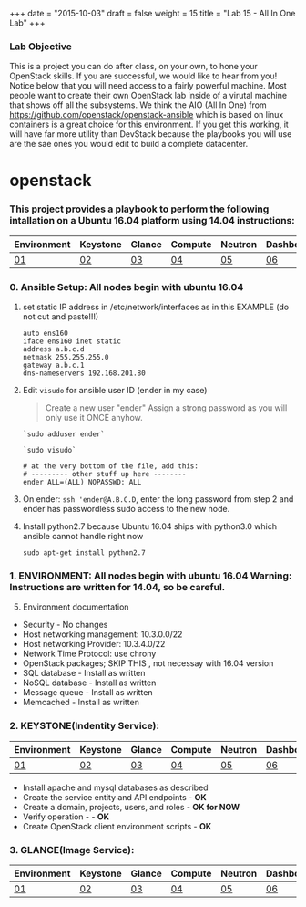+++
date = "2015-10-03"
draft = false
weight = 15
title = "Lab 15 - All In One Lab"
+++

### Lab Objective ####
This is a project you can do after class, on your own, to hone your OpenStack skills. If you are successful, we would like to hear from you! Notice below that you will need access to a fairly powerful machine. Most people want to create their own OpenStack lab inside of a virutal machine that shows off all the subsystems. We think the AIO (All In One) from https://github.com/openstack/openstack-ansible  which is based on linux containers is a great choice for this environment. If you get this working, it will have far more utility than DevStack because the playbooks you will use are the sae ones you would edit to build a complete datacenter.  

# openstack


### This project provides a playbook to perform the following intallation on a Ubuntu 16.04 platform using 14.04 instructions:

|Environment|Keystone|Glance|Compute|Neutron|Dashboard|Cinder|Swift|Heat|Ceilometer|Test|
|---|---|---|---|---|---|---|---|---|---|---|
|[01](http://docs.openstack.org/mitaka/install-guide-ubuntu/environment.html)|[02](http://docs.openstack.org/mitaka/install-guide-ubuntu/keystone.html)|[03](http://docs.openstack.org/mitaka/install-guide-ubuntu/glance.html)|[04](http://docs.openstack.org/mitaka/install-guide-ubuntu/nova.html)|[05](http://docs.openstack.org/mitaka/install-guide-ubuntu/neutron.html)|[06](http://docs.openstack.org/mitaka/install-guide-ubuntu/horizon.html)|[07](http://docs.openstack.org/mitaka/install-guide-ubuntu/cinder.html)|[08](http://docs.openstack.org/mitaka/install-guide-ubuntu/swift.html)|[09](http://docs.openstack.org/mitaka/install-guide-ubuntu/heat.html)|[10](http://docs.openstack.org/mitaka/install-guide-ubuntu/ceilometer.html)|[11](http://docs.openstack.org/mitaka/install-guide-ubuntu/launch-instance.html)|




### 0. Ansible Setup: All nodes begin with ubuntu 16.04

1. set static IP address in /etc/network/interfaces as in this EXAMPLE (do not cut and paste!!!) 

    ```
    auto ens160
    iface ens160 inet static
    address a.b.c.d
    netmask 255.255.255.0
    gateway a.b.c.1
    dns-nameservers 192.168.201.80
    ```

2. Edit  `visudo` for ansible user ID (ender in my case)
     > Create a new user "ender" Assign a strong password as you will only use it ONCE anyhow.

       `sudo adduser ender`  

       `sudo visudo`  
    ```
    # at the very bottom of the file, add this:
    # --------- other stuff up here --------
    ender ALL=(ALL) NOPASSWD: ALL
    ```
3. On ender: `ssh 'ender@A.B.C.D`, enter the long password from step 2 and ender has passwordless sudo access to the new node.

4. Install python2.7 because Ubuntu 16.04 ships with python3.0 which ansible cannot handle right now
  
    `sudo apt-get install python2.7`

### 1. ENVIRONMENT: All nodes begin with ubuntu 16.04 Warning: Instructions are written for 14.04, so be careful.

5. Environment documentation
  - Security - No changes
  - Host networking management: 10.3.0.0/22 
  - Host networking Provider: 10.3.4.0/22
  - Network Time Protocol: use chrony
  - OpenStack packages; SKIP THIS , not necessay with 16.04 version
  - SQL database - Install as written
  - NoSQL database - Install as written
  - Message queue - Install as written
  - Memcached - Install as written




### 2. KEYSTONE(Indentity Service): 

|Environment|Keystone|Glance|Compute|Neutron|Dashboard|Cinder|Swift|Heat|Ceilometer|Test|
|---|---|---|---|---|---|---|---|---|---|---|
|[01](http://docs.openstack.org/mitaka/install-guide-ubuntu/environment.html)|[02](http://docs.openstack.org/mitaka/install-guide-ubuntu/keystone.html)|[03](http://docs.openstack.org/mitaka/install-guide-ubuntu/glance.html)|[04](http://docs.openstack.org/mitaka/install-guide-ubuntu/nova.html)|[05](http://docs.openstack.org/mitaka/install-guide-ubuntu/neutron.html)|[06](http://docs.openstack.org/mitaka/install-guide-ubuntu/horizon.html)|[07](http://docs.openstack.org/mitaka/install-guide-ubuntu/cinder.html)|[08](http://docs.openstack.org/mitaka/install-guide-ubuntu/swift.html)|[09](http://docs.openstack.org/mitaka/install-guide-ubuntu/heat.html)|[10](http://docs.openstack.org/mitaka/install-guide-ubuntu/ceilometer.html)|[11](http://docs.openstack.org/mitaka/install-guide-ubuntu/launch-instance.html)|


  - Install apache and mysql databases as described
  - Create the service entity and API endpoints - **OK**
  - Create a domain, projects, users, and roles - **OK for NOW**
  - Verify operation - - **OK**
  - Create OpenStack client environment scripts - **OK**


### 3. GLANCE(Image Service): 

|Environment|Keystone|Glance|Compute|Neutron|Dashboard|Cinder|Swift|Heat|Ceilometer|Test|
|---|---|---|---|---|---|---|---|---|---|---|
|[01](http://docs.openstack.org/mitaka/install-guide-ubuntu/environment.html)|[02](http://docs.openstack.org/mitaka/install-guide-ubuntu/keystone.html)|[03](http://docs.openstack.org/mitaka/install-guide-ubuntu/glance.html)|[04](http://docs.openstack.org/mitaka/install-guide-ubuntu/nova.html)|[05](http://docs.openstack.org/mitaka/install-guide-ubuntu/neutron.html)|[06](http://docs.openstack.org/mitaka/install-guide-ubuntu/horizon.html)|[07](http://docs.openstack.org/mitaka/install-guide-ubuntu/cinder.html)|[08](http://docs.openstack.org/mitaka/install-guide-ubuntu/swift.html)|[09](http://docs.openstack.org/mitaka/install-guide-ubuntu/heat.html)|[10](http://docs.openstack.org/mitaka/install-guide-ubuntu/ceilometer.html)|[11](http://docs.openstack.org/mitaka/install-guide-ubuntu/launch-instance.html)|